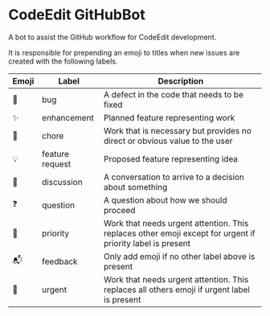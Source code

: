# CodeEdit GitHubBot

A bot to assist the GitHub workflow for CodeEdit development.

It is responsible for prepending an emoji to titles when new issues are created with the following labels.

| Emoji | Label | Description |
| - | - | - |
| 🐞 | bug | A defect in the code that needs to be fixed |
| ✨ | enhancement | Planned feature representing work |
| 🧹 | chore | Work that is necessary but provides no direct or obvious value to the user |
| 💡 | feature request | Proposed feature representing idea |
| 💬 | discussion | A conversation to arrive to a decision about something |
| ❓ | question | A question about how we should proceed |
| 🚩 | priority | Work that needs urgent attention. This replaces other emoji except for urgent if priority label is present |
| 📬 | feedback | Only add emoji if no other label above is present |
| 🚨 | urgent | Work that needs urgent attention. This replaces all others emoji if urgent label is present |
